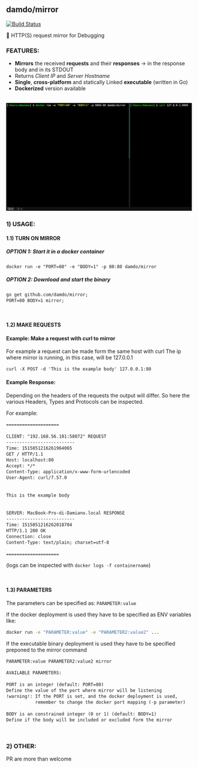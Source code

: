 ## damdo/mirror

[![Build Status](https://travis-ci.org/damdo/mirror.svg?branch=master)](https://travis-ci.org/damdo/mirror)

:microscope: HTTP(S) request mirror for Debugging


### FEATURES:
- **Mirrors** the received **requests** and their **responses** -> in the response body and in its STDOUT
- Returns *Client IP* and *Server Hostname*
- **Single**, **cross-platform** and statically Linked **executable** (written in Go)
- **Dockerized** version available

<br>

<img src="assets/mirror.gif" >


### 1) USAGE: 
#### 1.1) TURN ON MIRROR
##### OPTION 1: Start it in a docker container
```
docker run -e "PORT=80" -e "BODY=1" -p 80:80 damdo/mirror
```

##### OPTION 2: Download and start the binary
```
go get github.com/damdo/mirror;
PORT=80 BODY=1 mirror;
```

<br>

#### 1.2) MAKE REQUESTS
#### Example: Make a request with curl to mirror
For example a request can be made form the same host with curl
The ip where mirror is running, in this case, will be 127.0.0.1
```
curl -X POST -d 'This is the example body' 127.0.0.1:80
```


#### Example Response:
Depending on the headers of the requests the output will differ.
So here the various Headers, Types and Protocols can be inspected.

For example:
```
====================

CLIENT: "192.168.56.101:58072" REQUEST
--------------------------
Time: 1515851216261964065
GET / HTTP/1.1
Host: localhost:80
Accept: */*
Content-Type: application/x-www-form-urlencoded
User-Agent: curl/7.57.0


This is the example body


SERVER: MacBook-Pro-di-Damiano.local RESPONSE
--------------------------
Time: 1515851216262018704
HTTP/1.1 200 OK
Connection: close
Content-Type: text/plain; charset=utf-8

====================
```
(logs can be inspected with `docker logs -f containername`)

<br>

#### 1.3) PARAMETERS

The parameters can be specified as: `PARAMETER:value`

If the docker deployment is used they have to be specified as ENV variables 
like:
```sh
docker run -e "PARAMETER:value" -e "PARAMETER2:value2" ...
```
If the executable binary deployment is used they have to be specified preponed to the mirror command 
```sh
PARAMETER:value PARAMETER2:value2 mirror
```

```
AVAILABLE PARAMETERS:

PORT is an integer (default: PORT=80)
Define the value of the port where mirror will be listening
!warning!: If the PORT is set, and the docker deployment is used,
       	   remember to change the docker port mapping (-p parameter)

BODY is an constrained integer (0 or 1) (default: BODY=1)
Define if the body will be included or excluded form the mirror
```

<br>

### 2) OTHER:
PR are more than welcome
